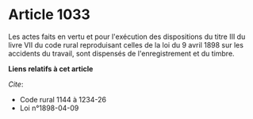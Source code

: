 # Article 1033

Les actes faits en vertu et pour l'exécution des dispositions du titre III du livre VII du code rural reproduisant celles de
la loi du 9 avril 1898 sur les accidents du travail, sont dispensés de l'enregistrement et du timbre.

**Liens relatifs à cet article**

_Cite_:

  - Code rural 1144 à 1234-26
  - Loi n°1898-04-09
